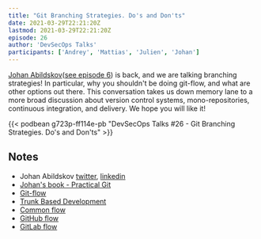 ```yaml
---
title: "Git Branching Strategies. Do's and Don'ts"
date: 2021-03-29T22:21:20Z
lastmod: 2021-03-29T22:21:20Z
episode: 26
author: 'DevSecOps Talks'
participants: ['Andrey', 'Mattias', 'Julien', 'Johan']
---
```


[Johan Abildskov](https://twitter.com/RandomSort)([see episode 6](https://devsecops.fm/episodes/semver-or-not-to-semver/)) is back,
and we are talking branching strategies! In particular, why you shouldn't be doing git-flow,
and what are other options out there. This conversation takes us down memory lane to a more
broad discussion about version control systems, mono-repositories, continuous integration,
and delivery. We hope you will like it!

<!--more-->

<!-- Player -->

{{< podbean g723p-ff114e-pb "DevSecOps Talks #26 - Git Branching Strategies. Do's and Don'ts" >}}

## Notes

- Johan Abildskov [twitter](https://twitter.com/RandomSort), [linkedin](https://www.linkedin.com/in/johanabildskov/)
- [Johan's book - Practical Git](https://www.amazon.com/Practical-Git-Confident-Through-Practice/dp/1484262697)
- [Git-flow](https://nvie.com/posts/a-successful-git-branching-model/)
- [Trunk Based Development](https://trunkbaseddevelopment.com/)
- [Common flow](https://commonflow.org/)
- [GitHub flow](https://githubflow.github.io)
- [GitLab flow](https://about.gitlab.com/topics/version-control/what-is-gitlab-workflow)
